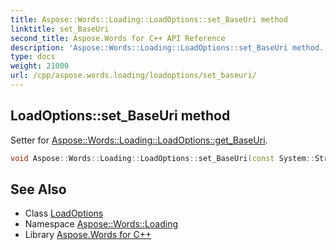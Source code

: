 ```yaml
---
title: Aspose::Words::Loading::LoadOptions::set_BaseUri method
linktitle: set_BaseUri
second_title: Aspose.Words for C++ API Reference
description: 'Aspose::Words::Loading::LoadOptions::set_BaseUri method. Setter for Aspose::Words::Loading::LoadOptions::get_BaseUri in C++.'
type: docs
weight: 21000
url: /cpp/aspose.words.loading/loadoptions/set_baseuri/
---
```

## LoadOptions::set_BaseUri method


Setter for [Aspose::Words::Loading::LoadOptions::get_BaseUri](../get_baseuri/).

```cpp
void Aspose::Words::Loading::LoadOptions::set_BaseUri(const System::String &value)
```

## See Also

* Class [LoadOptions](../)
* Namespace [Aspose::Words::Loading](../../)
* Library [Aspose.Words for C++](../../../)
